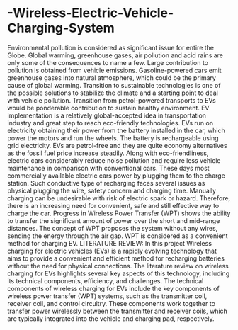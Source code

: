 # -Wireless-Electric-Vehicle-Charging-System
Environmental pollution is considered as significant issue for entire the Globe. Global warming, greenhouse gases, air pollution and acid rains are only some of the consequences to name a few. Large contribution to pollution is obtained from vehicle emissions. Gasoline-powered cars emit greenhouse gases into natural atmosphere, which could be the primary cause of global warming. Transition to sustainable technologies is one of the possible solutions to stabilize the climate and a starting point to deal with vehicle pollution. Transition from petrol-powered transports to EVs would be ponderable contribution to sustain healthy environment. EV implementation is a relatively global-accepted idea in transportation industry and great step to reach eco-friendly technologies. EVs run on electricity obtaining their power from the battery installed in the car, which power the motors and run the wheels. The battery is rechargeable using grid electricity. EVs are petrol-free and they are quite economy alternatives as the fossil fuel price increase steadily. Along with eco-friendliness, electric cars considerably reduce noise pollution and require less vehicle maintenance in comparison with conventional cars. These days most commercially available electric cars power by plugging them to the charge station. Such conductive type of recharging faces several issues as physical plugging the wire, safety concern and charging time. Manually charging can be undesirable with risk of electric spark or hazard. Therefore, there is an increasing need for convenient, safe and still effective way to charge the car. Progress in Wireless Power Transfer (WPT) shows the ability to transfer the significant amount of power over the short and mid-range distances. The concept of WPT proposes the system without any wires, sending the energy through the air gap. WPT is considered as a convenient method for charging EV. 
LITERATURE REVIEW:
In this project Wireless charging for electric vehicles (EVs) is a rapidly evolving technology that aims to provide a convenient and efficient method for recharging batteries without the need for physical connections. The literature review on wireless charging for EVs highlights several key aspects of this technology, including its technical components, efficiency, and challenges. The technical components of wireless charging for EVs include the key components of wireless power transfer (WPT) systems, such as the transmitter coil, receiver coil, and control circuitry. These components work together to transfer power wirelessly between the transmitter and receiver coils, which are typically integrated into the vehicle and charging pad, respectively.
